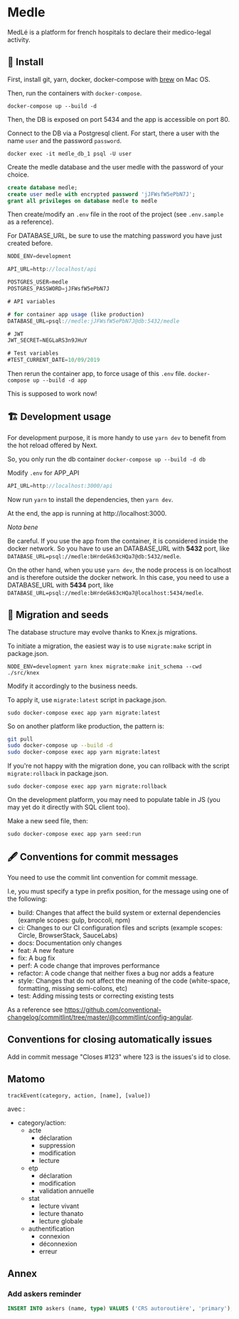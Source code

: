 # Medle

MedLé is a platform for french hospitals to declare their medico-legal activity.

## 👔 Install

First, install git, yarn, docker, docker-compose with [brew](https://brew.sh/) on Mac OS.

Then, run the containers with `docker-compose`.

`docker-compose up --build -d`

Then, the DB is exposed on port 5434 and the app is accessible on port 80.

Connect to the DB via a Postgresql client. For start, there a user with the name `user` and the password `password`.

`docker exec -it medle_db_1 psql -U user`

Create the medle database and the user medle with the password of your choice.

```sql
create database medle;
create user medle with encrypted password 'jJFWsfW5ePbN7J';
grant all privileges on database medle to medle
```

Then create/modify an `.env` file in the root of the project (see `.env.sample` as a reference).

For DATABASE_URL, be sure to use the matching password you have just created before.

```js
NODE_ENV=development

API_URL=http://localhost/api

POSTGRES_USER=medle
POSTGRES_PASSWORD=jJFWsfW5ePbN7J

# API variables

# for container app usage (like production)
DATABASE_URL=psql://medle:jJFWsfW5ePbN7J@db:5432/medle

# JWT
JWT_SECRET=NEGLaRS3n9JHuY

# Test variables
#TEST_CURRENT_DATE=10/09/2019
```

Then rerun the container app, to force usage of this `.env` file.
`docker-compose up --build -d app`

This is supposed to work now!


## 🏗️ Development usage

For development purpose, it is more handy to use `yarn dev` to benefit from the hot reload offered by Next.

So, you only run the db container
`docker-compose up --build -d db`

Modify `.env` for APP_API
```js
API_URL=http://localhost:3000/api
```

Now run `yarn` to install the dependencies, then `yarn dev`.

At the end, the app is running at http://localhost:3000.

*Nota bene*

Be careful. If you use the app from the container, it is considered inside the docker network.
So you have to use an DATABASE_URL with __5432__ port, like `DATABASE_URL=psql://medle:bHrdeGk63cHQa7@db:5432/medle`.

On the other hand, when you use `yarn dev`, the node process is on localhost and is therefore outside the docker network.
In this case, you need to use a DATABASE_URL with __5434__ port, like `DATABASE_URL=psql://medle:bHrdeGk63cHQa7@localhost:5434/medle`.

## 🌱 Migration and seeds

The database structure may evolve thanks to Knex.js migrations.

To initiate a migration, the easiest way is to use `migrate:make` script in package.json.

```shell
NODE_ENV=development yarn knex migrate:make init_schema --cwd ./src/knex
```

Modify it accordingly to the business needs.

To apply it, use `migrate:latest` script in package.json.

`sudo docker-compose exec app yarn migrate:latest`

So on another platform like production, the pattern is:

```sh
git pull
sudo docker-compose up --build -d
sudo docker-compose exec app yarn migrate:latest
```

If you're not happy with the migration done, you can rollback with the script `migrate:rollback` in package.json.

`sudo docker-compose exec app yarn migrate:rollback`

On the development platform, you may need to populate table in JS (you may yet do it directly with SQL client too).

Make a new seed file, then:

`sudo docker-compose exec app yarn seed:run`


## 🖋️ Conventions for commit messages

You need to use the commit lint convention for commit message.

I.e, you must specify a type in prefix position, for the message using one of the following:

- build: Changes that affect the build system or external dependencies (example scopes: gulp, broccoli, npm)
- ci: Changes to our CI configuration files and scripts (example scopes: Circle, BrowserStack, SauceLabs)
- docs: Documentation only changes
- feat: A new feature
- fix: A bug fix
- perf: A code change that improves performance
- refactor: A code change that neither fixes a bug nor adds a feature
- style: Changes that do not affect the meaning of the code (white-space, formatting, missing semi-colons, etc)
- test: Adding missing tests or correcting existing tests

As a reference see https://github.com/conventional-changelog/commitlint/tree/master/@commitlint/config-angular.

## Conventions for closing automatically issues

Add in commit message "Closes #123" where 123 is the issues's id to close.

## Matomo

`trackEvent(category, action, [name], [value])`

avec :
- category/action:
    - acte
        - déclaration
        - suppression
        - modification
        - lecture
    - etp
        - déclaration
        - modification
        - validation annuelle
    - stat
        - lecture vivant
        - lecture thanato
        - lecture globale
    - authentification
        - connexion
        - déconnexion
        - erreur

## Annex

### Add askers reminder

```sql
INSERT INTO askers (name, type) VALUES ('CRS autoroutière', 'primary');
```